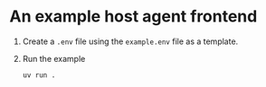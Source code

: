 # An example host agent frontend

1. Create a `.env` file using the `example.env` file as a template.

2. Run the example

   ```bash
   uv run .
   ```
